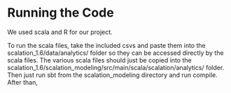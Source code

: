 # Running the Code

We used scala and R for our project.

To run the scala files, take the included csvs and paste them into the scalation_1.6/data/analytics/ folder so they can be accessed directly by the scala files.
The various scala files should just be copied into the scalation_1.6/scalation_modeling/src/main/scala/scalation/analytics/ folder. Then just run sbt from the 
scalation_modeling directory and run compile. After than, 
